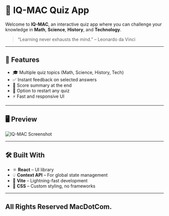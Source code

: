 # 🧠 IQ-MAC Quiz App

Welcome to **IQ-MAC**, an interactive quiz app where you can challenge your knowledge in **Math**, **Science**, **History**, and **Technology**.

> “Learning never exhausts the mind.” – Leonardo da Vinci

---

## 🚀 Features

- 🎓 Multiple quiz topics (Math, Science, History, Tech)
- ✅ Instant feedback on selected answers
- 🧮 Score summary at the end
- 🔄 Option to restart any quiz
- ⚡ Fast and responsive UI

---

## 🖥️ Preview

![IQ-MAC Screenshot](screenshot.png) <!-- Optional: Add a real screenshot here -->

---

## 🛠️ Built With

- ⚛️ **React** – UI library
- 💡 **Context API** – For global state management
- 🧪 **Vite** – Lightning-fast development
- 🎨 **CSS** – Custom styling, no frameworks

---

## All Rights Reserved MacDotCom.